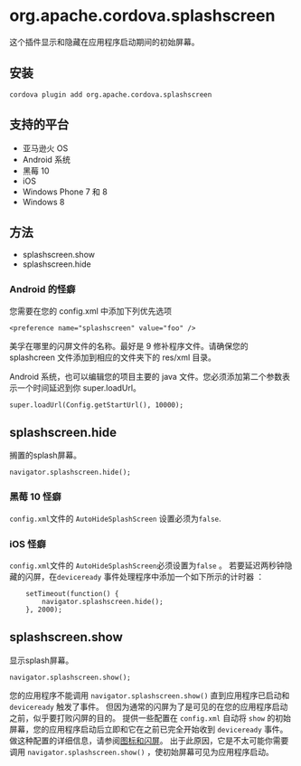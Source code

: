 <!---
    Licensed to the Apache Software Foundation (ASF) under one
    or more contributor license agreements.  See the NOTICE file
    distributed with this work for additional information
    regarding copyright ownership.  The ASF licenses this file
    to you under the Apache License, Version 2.0 (the
    "License"); you may not use this file except in compliance
    with the License.  You may obtain a copy of the License at

      http://www.apache.org/licenses/LICENSE-2.0

    Unless required by applicable law or agreed to in writing,
    software distributed under the License is distributed on an
    "AS IS" BASIS, WITHOUT WARRANTIES OR CONDITIONS OF ANY
    KIND, either express or implied.  See the License for the
    specific language governing permissions and limitations
    under the License.
-->

# org.apache.cordova.splashscreen

这个插件显示和隐藏在应用程序启动期间的初始屏幕。

## 安装

    cordova plugin add org.apache.cordova.splashscreen
    

## 支持的平台

*   亚马逊火 OS
*   Android 系统
*   黑莓 10
*   iOS
*   Windows Phone 7 和 8
*   Windows 8

## 方法

*   splashscreen.show
*   splashscreen.hide

### Android 的怪癖

您需要在您的 config.xml 中添加下列优先选项

`<preference name="splashscreen" value="foo" />`

美孚在哪里的闪屏文件的名称。最好是 9 修补程序文件。请确保您的 splashcreen 文件添加到相应的文件夹下的 res/xml 目录。

Android 系统，也可以编辑您的项目主要的 java 文件。您必须添加第二个参数表示一个时间延迟到你 super.loadUrl。

`super.loadUrl(Config.getStartUrl(), 10000);`

## splashscreen.hide

搁置的splash屏幕。

    navigator.splashscreen.hide();
    

### 黑莓 10 怪癖

`config.xml`文件的 `AutoHideSplashScreen` 设置必须为`false`.

### iOS 怪癖

`config.xml`文件的 `AutoHideSplashScreen`必须设置为`false` 。 若要延迟两秒钟隐藏的闪屏，在`deviceready` 事件处理程序中添加一个如下所示的计时器 ：

        setTimeout(function() {
            navigator.splashscreen.hide();
        }, 2000);
    

## splashscreen.show

显示splash屏幕。

    navigator.splashscreen.show();
    

您的应用程序不能调用 `navigator.splashscreen.show()` 直到应用程序已启动和 `deviceready` 触发了事件。 但因为通常的闪屏为了是可见的在您的应用程序启动之前，似乎要打败闪屏的目的。 提供一些配置在 `config.xml` 自动将 `show` 的初始屏幕，您的应用程序启动后立即和它在之前已完全开始收到 `deviceready` 事件。 做这种配置的详细信息，请参阅[图标和闪屏][1]。 出于此原因，它是不太可能你需要调用 `navigator.splashscreen.show()` ，使初始屏幕可见为应用程序启动。

 [1]: http://cordova.apache.org/docs/en/edge/config_ref_images.md.html